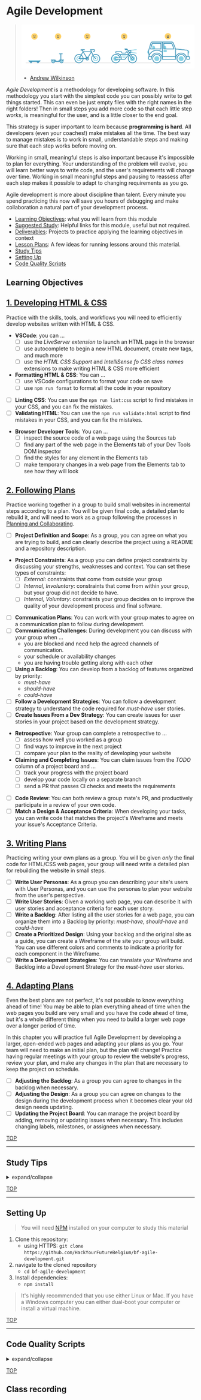 # Agile Development

> ![skateboard, bike, car](./assets/skateboard-bike-car.png)
>
> - [Andrew Wilkinson](https://awilkinson.medium.com/skateboard-bike-car-6bec841ed96e)

_Agile Development_ is a methodology for developing software. In this
methodology you start with the simplest code you can possibly write to get
things started. This can even be just empty files with the right names in the
right folders! Then in small steps you add more code so that each little step
_works_, is meaningful for the user, and is a little closer to the end goal.

This strategy is super important to learn because **programming is hard**. All
developers (even your coaches!) make mistakes all the time. The best way to
manage mistakes is to work in small, understandable steps and making sure that
each step works before moving on.

Working in small, meaningful steps is also important because it's impossible to
plan for everything. Your understanding of the problem will evolve, you will
learn better ways to write code, and the user's requirements will change over
time. Working in small meaningful steps and pausing to reassess after each step
makes it possible to adapt to changing requirements as you go.

Agile development is more about discipline than talent. Every minute you spend
practicing this now will save you hours of debugging and make collaboration a
natural part of your development process.

- [Learning Objectives](#learning-objectives): what you will learn from this
  module
- [Suggested Study](./suggested-study.md): Helpful links for this module, useful
  but not required.
- [Deliverables](./deliverables): Projects to practice applying the learning
  objectives in context
- [Lesson Plans](./lesson-plans): A few ideas for running lessons around this
  material.
- [Study Tips](#study-tips)
- [Setting Up](#setting-up)
- [Code Quality Scripts](#code-quality-scripts)

## Learning Objectives

## [1. Developing HTML & CSS](./1-developing-html-and-css/)

Practice with the skills, tools, and workflows you will need to efficiently
develop websites written with HTML & CSS.

- **VSCode**: you can ...
  - [ ] use the _LiveServer extension_ to launch an HTML page in the browser
  - [ ] use autocomplete to begin a new HTML document, create new tags, and much
        more
  - [ ] use the _HTML CSS Support_ and _IntelliSense fo CSS class names_
        extensions to make writing HTML & CSS more efficient
- **Formatting HTML & CSS**: You can ...
  - [ ] use VSCode configurations to format your code on save
  - [ ] use `npm run format` to format all the code in your repository
- [ ] **Linting CSS**: You can use the `npm run lint:css` script to find
      mistakes in your CSS, and you can fix the mistakes.
- [ ] **Validating HTML**: You can use the `npm run validate:html` script to
      find mistakes in your CSS, and you can fix the mistakes.
- **Browser Developer Tools**: You can ...
  - [ ] inspect the source code of a web page using the Sources tab
  - [ ] find any part of the web page in the Elements tab of your Dev Tools DOM
        inspector
  - [ ] find the styles for any element in the Elements tab
  - [ ] make temporary changes in a web page from the Elements tab to see how
        they will look

## [2. Following Plans](./2-following-plans/)

Practice working together in a group to build small websites in incremental
steps according to a plan. You will be given final code, a detailed plan to
rebuild it, and will need to work as a group following the processes in
[Planning and Collaborating](https://github.com/HackYourFutureBelgium/planning-and-collaborating).

- [ ] **Project Definition and Scope**: As a group, you can agree on what you
      are trying to build, and can clearly describe the project using a README
      and a repository description.
- **Project Constraints**: As a group you can define project constraints by
  discussing your strengths, weaknesses and context. You can set these types of
  constraints:
  - [ ] _External_: constraints that come from outside your group
  - [ ] _Internal, Involuntary_: constraints that come from within your group,
        but your group did not decide to have.
  - [ ] _Internal, Voluntary_: constraints your group decides on to improve the
        quality of your development process and final software.
- [ ] **Communication Plans**: You can work with your group mates to agree on a
      communication plan to follow during development.
- [ ] **Communicating Challenges**: During development you can discuss with your
      group when ...
  - you are blocked and need help the agreed channels of communication.
  - your schedule or availability changes
  - you are having trouble getting along with each other
- [ ] **Using a Backlog**: You can develop from a backlog of features organized
      by priority:
  - _must-have_
  - _should-have_
  - _could-have_
- [ ] **Follow a Development Strategies**: You can follow a development strategy
      to understand the code required for _must-have_ user stories.
- [ ] **Create Issues From a Dev Strategy**: You can create issues for user
      stories in your project based on the development strategy.
- **Retrospective**: Your group can complete a retrospective to ...
  - [ ] assess how well you worked as a group
  - [ ] find ways to improve in the next project
  - [ ] compare your plan to the reality of developing your website
- **Claiming and Completing Issues**: You can claim issues from the _TODO_
  column of a project board and ...
  - [ ] track your progress with the project board
  - [ ] develop your code locally on a separate branch
  - [ ] send a PR that passes CI checks and meets the requirements
- [ ] **Code Review**: You can both review a group mate's PR, and productively
      participate in a review of your own code.
- [ ] **Match a Design & Acceptance Criteria**: When developing your tasks, you
      can write code that matches the project's Wireframe and meets your issue's
      Acceptance Criteria.

## [3. Writing Plans](./3-adapting-plans/)

Practicing writing your own plans as a group. You will be given _only_ the final
code for HTML/CSS web pages, your group will need write a detailed plan for
rebuilding the website in small steps.

- [ ] **Write User Personas**: As a group you can describing your site's users
      with User Personas, and you can use the personas to plan your website from
      the user's perspective.
- [ ] **Write User Stories**: Given a working web page, you can describe it with
      user stories and acceptance criteria for each user story.
- [ ] **Write a Backlog**: After listing all the user stories for a web page,
      you can organize them into a Backlog by priority: _must-have_,
      _should-have_ and _could-have_
- [ ] **Create a Prioritized Design**: Using your backlog and the original site
      as a guide, you can create a Wireframe of the site your group will build.
      You can use different colors and comments to indicate a priority for each
      component in the Wireframe.
- [ ] **Write a Development Strategies**: You can translate your Wireframe and
      Backlog into a Development Strategy for the _must-have_ user stories.

## [4. Adapting Plans](./4-adapting-plans/)

Even the best plans are not perfect, it's not possible to know everything ahead
of time! You may be able to plan everything ahead of time when the web pages you
build are very small and you have the code ahead of time, but it's a whole
different thing when you need to build a larger web page over a longer period of
time.

In this chapter you will practice full Agile Development by developing a larger,
open-ended web pages and adapting your plans as you go. Your team will need to
make an initial plan, but the plan will change! Practice having regular meetings
with your group to review the website's progress, review your plan, and make any
changes in the plan that are necessary to keep the project on schedule.

- [ ] **Adjusting the Backlog**: As a group you can agree to changes in the
      backlog when necessary.
- [ ] **Adjusting the Design**: As a group you can agree on changes to the
      design during the development process when it becomes clear your old
      design needs updating.
- [ ] **Updating the Project Board**: You can manage the project board by
      adding, removing or updating issues when necessary. This includes changing
      labels, milestones, or assignees when necessary.

[TOP](#agile-development)

---

## Study Tips

<details>
<summary>expand/collapse</summary>
<br>

- Don't rush, understand! Programming is hard.
  - The examples and exercises will still be there to study later.
  - It's better to fail tests slowly and learn from your mistakes than to pass
    tests quickly and not understand why.
- Don't skip the examples! Understanding and experimenting with working code is
  a very effective way to learn programming.
- Write lots of comments in the examples and exercises. The code in this
  repository is yours to study, modify and re-use in projects.
- Practice
  [Pair Programming](https://home.hackyourfuture.be/students/study-tips/pair-programming):
  two people, one computer.
- Take a look through the
  [Learning From Code](https://home.hackyourfuture.be/students/study-tips/learning-from-code)
  guide for more study tips

### Study Board

Creating a project board on your GitHub account for tracking your study at HYF
can help you keep track of everything you're learning. You can create the board
at this link: `https://github.com/your_user_name?tab=projects`.

These 4 columns may be helpful:

- **todo**: material you have not studied yet
- **studying**: material you are currently studying
- **to review**: material you want to review again in the future
- **learned**: material you know well enough that you could help your classmates
  learn it

</details>

[TOP](#agile-development)

---

## Setting Up

> You will need
> [NPM](https://docs.npmjs.com/downloading-and-installing-node-js-and-npm)
> installed on your computer to study this material

1. Clone this repository:
   - using HTTPS:
     `git clone https://github.com/HackYourFutureBelgium/bf-agile-development.git`
2. navigate to the cloned repository
   - `cd bf-agile-development`
3. Install dependencies:
   - `npm install`

> It's highly recommended that you use either Linux or Mac. If you have a
> Windows computer you can either dual-boot your computer or install a virtual
> machine.

[TOP](#agile-development)

---

## Code Quality Scripts

<details>
<summary>expand/collapse</summary>
<br>

This repository comes with some scripts to check the quality of this code. You
can run these scripts to check the code provided by HYF, and to check the code
you write when experiment with the examples and complete the exercises.

### `npm run format`

This script will format all of the code in this repository making sure that all
the indentations are correct, the code is easy to read, and letting you know if
there are any syntax errors.

### `npm run format:check`

Checks the formatting of all files in the repository and throws an error if any
files are not well-formatted.

### `npm run spell-check`

This script will check all of the files in your repository for spelling
mistakes. Spelling is not just a detail, is important! Good spelling helps
others read and understand your programs with less effort.

`spell-check` is not so clever though, it doesn't have _all_ possible words in
it's dictionary and it won't know if you _wanted_ to spell a word incorrectly.
If you think one of it's "Unknown word"s is not a problem, you can either ignore
the suggestion or add the word to the `"words": [ ... ],` list in
[.cspell.json](./.cspell.json).

### `npm run lint:md`

This script will [lint](https://en.wikipedia.org/wiki/Lint_%28software%29) all
the Markdown files in this repository, checking for syntax mistakes and other
bad practices. Fixing linting errors will help you learn to write better code by
pointing out your mistakes _before_ they cause problems in your program.

Some linting errors will take some practice to understand and fix, but it will
be a good use of time.

### `npm run lint:ls` & `npm run lint:css`

This script will [lint](https://en.wikipedia.org/wiki/Lint_%28software%29) the
names of all files and folders in the project to check that they follow the
project naming convention
([kebab-case](https://betterprogramming.pub/string-case-styles-camel-pascal-snake-and-kebab-case-981407998841)).

### `npm run validate:html`

This script will
[validate](https://webplatform.github.io/docs/guides/html_validation/) the HTML
in this repsitory using
[html-validate](https://gitlab.com/html-validate/html-validate).

</details>

[TOP](#agile-development)

## Class recording
